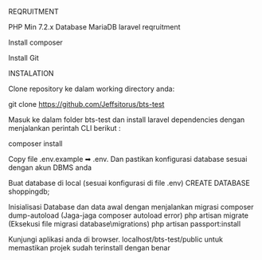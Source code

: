 REQRUITMENT

PHP Min 7.2.x
Database MariaDB
laravel reqruitment

Install composer

Install Git

INSTALATION


Clone repository ke dalam working directory anda:

git clone https://github.com/Jeffsitorus/bts-test


Masuk ke dalam folder bts-test dan install laravel dependencies dengan menjalankan perintah CLI berikut :

composer install


Copy file .env.example ➡ .env. Dan pastikan konfigurasi database sesuai dengan akun DBMS anda


Buat database di local (sesuai konfigurasi di file .env)
CREATE DATABASE shoppingdb;


Inisialisasi Database dan data awal dengan menjalankan migrasi
composer dump-autoload (Jaga-jaga composer autoload error)
php artisan migrate (Eksekusi file migrasi database\migrations)
php artisan passport:install

Kunjungi aplikasi anda di browser. localhost/bts-test/public untuk memastikan projek sudah terinstall dengan benar
